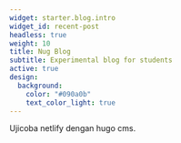```yaml
---
widget: starter.blog.intro
widget_id: recent-post
headless: true
weight: 10
title: Nug Blog
subtitle: Experimental blog for students
active: true
design:
  background:
    color: "#090a0b"
    text_color_light: true
---
```

Ujicoba netlify dengan hugo cms.